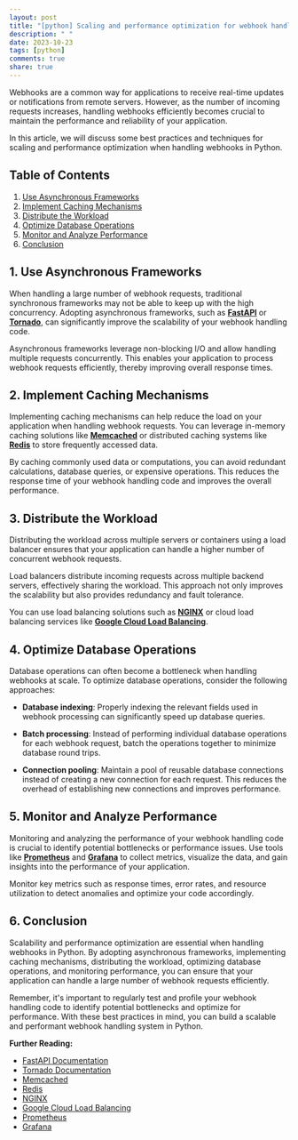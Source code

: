 ```yaml
---
layout: post
title: "[python] Scaling and performance optimization for webhook handling in Python"
description: " "
date: 2023-10-23
tags: [python]
comments: true
share: true
---
```


Webhooks are a common way for applications to receive real-time updates or notifications from remote servers. However, as the number of incoming requests increases, handling webhooks efficiently becomes crucial to maintain the performance and reliability of your application.

In this article, we will discuss some best practices and techniques for scaling and performance optimization when handling webhooks in Python.

## Table of Contents
1. [Use Asynchronous Frameworks](#1-use-asynchronous-frameworks)
2. [Implement Caching Mechanisms](#2-implement-caching-mechanisms)
3. [Distribute the Workload](#3-distribute-the-workload)
4. [Optimize Database Operations](#4-optimize-database-operations)
5. [Monitor and Analyze Performance](#5-monitor-and-analyze-performance)
6. [Conclusion](#6-conclusion)

## 1. Use Asynchronous Frameworks
When handling a large number of webhook requests, traditional synchronous frameworks may not be able to keep up with the high concurrency. Adopting asynchronous frameworks, such as **[FastAPI](https://fastapi.tiangolo.com/)** or **[Tornado](https://www.tornadoweb.org/en/stable/)**, can significantly improve the scalability of your webhook handling code.

Asynchronous frameworks leverage non-blocking I/O and allow handling multiple requests concurrently. This enables your application to process webhook requests efficiently, thereby improving overall response times.

## 2. Implement Caching Mechanisms
Implementing caching mechanisms can help reduce the load on your application when handling webhook requests. You can leverage in-memory caching solutions like **[Memcached](https://memcached.org/)** or distributed caching systems like **[Redis](https://redis.io/)** to store frequently accessed data.

By caching commonly used data or computations, you can avoid redundant calculations, database queries, or expensive operations. This reduces the response time of your webhook handling code and improves the overall performance.

## 3. Distribute the Workload
Distributing the workload across multiple servers or containers using a load balancer ensures that your application can handle a higher number of concurrent webhook requests.

Load balancers distribute incoming requests across multiple backend servers, effectively sharing the workload. This approach not only improves the scalability but also provides redundancy and fault tolerance.

You can use load balancing solutions such as **[NGINX](https://www.nginx.com/)** or cloud load balancing services like **[Google Cloud Load Balancing](https://cloud.google.com/load-balancing)**.

## 4. Optimize Database Operations
Database operations can often become a bottleneck when handling webhooks at scale. To optimize database operations, consider the following approaches:

- **Database indexing**: Properly indexing the relevant fields used in webhook processing can significantly speed up database queries.

- **Batch processing**: Instead of performing individual database operations for each webhook request, batch the operations together to minimize database round trips.

- **Connection pooling**: Maintain a pool of reusable database connections instead of creating a new connection for each request. This reduces the overhead of establishing new connections and improves performance.

## 5. Monitor and Analyze Performance
Monitoring and analyzing the performance of your webhook handling code is crucial to identify potential bottlenecks or performance issues. Use tools like **[Prometheus](https://prometheus.io/)** and **[Grafana](https://grafana.com/)** to collect metrics, visualize the data, and gain insights into the performance of your application.

Monitor key metrics such as response times, error rates, and resource utilization to detect anomalies and optimize your code accordingly.

## 6. Conclusion
Scalability and performance optimization are essential when handling webhooks in Python. By adopting asynchronous frameworks, implementing caching mechanisms, distributing the workload, optimizing database operations, and monitoring performance, you can ensure that your application can handle a large number of webhook requests efficiently.

Remember, it's important to regularly test and profile your webhook handling code to identify potential bottlenecks and optimize for performance. With these best practices in mind, you can build a scalable and performant webhook handling system in Python.

**Further Reading:**
- [FastAPI Documentation](https://fastapi.tiangolo.com/)
- [Tornado Documentation](https://www.tornadoweb.org/en/stable/)
- [Memcached](https://memcached.org/)
- [Redis](https://redis.io/)
- [NGINX](https://www.nginx.com/)
- [Google Cloud Load Balancing](https://cloud.google.com/load-balancing)
- [Prometheus](https://prometheus.io/)
- [Grafana](https://grafana.com/)